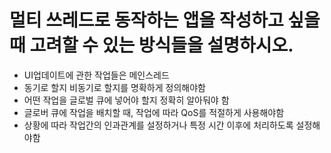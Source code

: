 # 멀티 쓰레드로 동작하는 앱을 작성하고 싶을 때 고려할 수 있는 방식들을 설명하시오.

- UI업데이트에 관한 작업들은 메인스레드
- 동기로 할지 비동기로 할지를 명확하게 정의해야함
- 어떤 작업을 글로벌 큐에 넣어야 할지 정확히 알아둬야 함
- 글로버 큐에 작업을 배치할 때, 작업에 따라 QoS를 적절하게 사용해야함
- 상황에 따라 작업간의 인과관계를 설정하거나 특정 시간 이후에 처리하도록 설정해야함